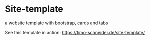 # Site-template
a website template with bootstrap, cards and tabs

See this template in action: https://timo-schneider.de/site-template/
